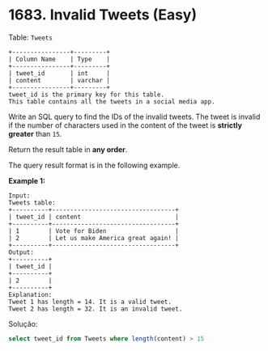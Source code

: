 # 1683. Invalid Tweets (Easy)

Table: `Tweets`

```
+----------------+---------+
| Column Name    | Type    |
+----------------+---------+
| tweet_id       | int     |
| content        | varchar |
+----------------+---------+
tweet_id is the primary key for this table.
This table contains all the tweets in a social media app.

```

Write an SQL query to find the IDs of the invalid tweets. The tweet is invalid if the number of characters used in the content of the tweet is **strictly greater** than `15`.

Return the result table in **any order**.

The query result format is in the following example.

**Example 1:**

```
Input:
Tweets table:
+----------+----------------------------------+
| tweet_id | content                          |
+----------+----------------------------------+
| 1        | Vote for Biden                   |
| 2        | Let us make America great again! |
+----------+----------------------------------+
Output:
+----------+
| tweet_id |
+----------+
| 2        |
+----------+
Explanation:
Tweet 1 has length = 14. It is a valid tweet.
Tweet 2 has length = 32. It is an invalid tweet.
```

Solução: 

```sql
select tweet_id from Tweets where length(content) > 15
```